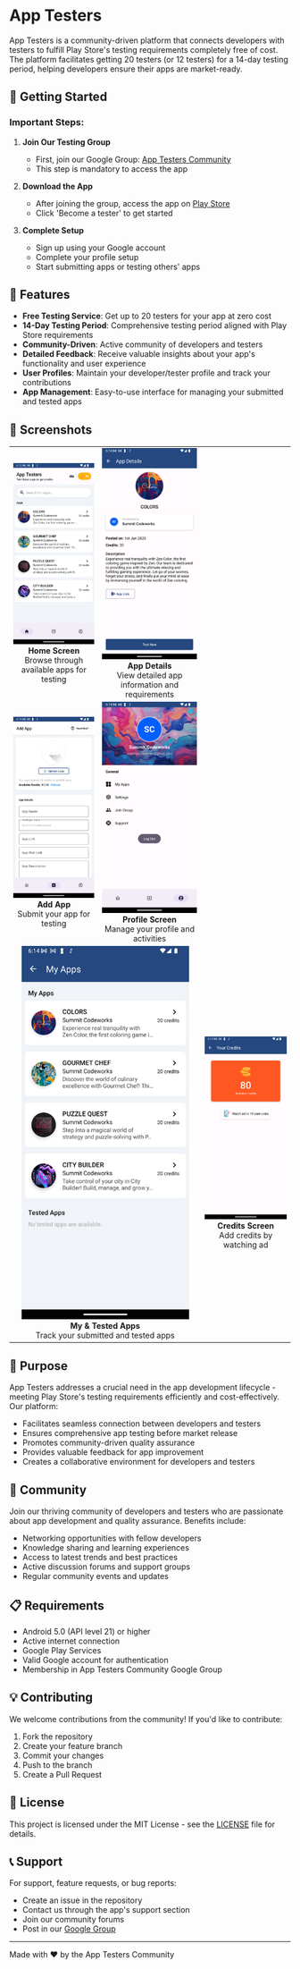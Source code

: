 # App Testers

App Testers is a community-driven platform that connects developers with testers to fulfill Play Store's testing requirements completely free of cost. The platform facilitates getting 20 testers (or 12 testers) for a 14-day testing period, helping developers ensure their apps are market-ready.

## 🚀 Getting Started

### Important Steps:

1. **Join Our Testing Group**
   - First, join our Google Group: [App Testers Community](https://groups.google.com/g/app-testers-community-summitcodeworks)
   - This step is mandatory to access the app

2. **Download the App**
   - After joining the group, access the app on [Play Store](https://play.google.com/apps/testing/com.summitcodeworks.apptesters)
   - Click 'Become a tester' to get started

3. **Complete Setup**
   - Sign up using your Google account
   - Complete your profile setup
   - Start submitting apps or testing others' apps

## 🌟 Features

- **Free Testing Service**: Get up to 20 testers for your app at zero cost
- **14-Day Testing Period**: Comprehensive testing period aligned with Play Store requirements
- **Community-Driven**: Active community of developers and testers
- **Detailed Feedback**: Receive valuable insights about your app's functionality and user experience
- **User Profiles**: Maintain your developer/tester profile and track your contributions
- **App Management**: Easy-to-use interface for managing your submitted and tested apps

## 📱 Screenshots

<table>
  <tr>
    <td align="center">
      <img src="Screenshots/Screenshot_1736901842.png" width="300"/><br/>
      <b>Home Screen</b><br/>
      Browse through available apps for testing
    </td>
    <td align="center">
      <img src="Screenshots/Screenshot_1736901846.png" width="300"/><br/>
      <b>App Details</b><br/>
      View detailed app information and requirements
    </td>
  </tr>
  <tr>
    <td align="center">
      <img src="Screenshots/Screenshot_1736901864.png" width="300"/><br/>
      <b>Add App</b><br/>
      Submit your app for testing
    </td>
    <td align="center">
      <img src="Screenshots/Screenshot_1736901867.png" width="300"/><br/>
      <b>Profile Screen</b><br/>
      Manage your profile and activities
    </td>
  </tr>
  <tr>
    <td align="center" colspan="2">
      <img src="Screenshots/Screenshot_1736901872.png" width="300"/><br/>
      <b>My & Tested Apps</b><br/>
      Track your submitted and tested apps
    </td>
    <td align="center" colspan="2">
      <img src="Screenshots/Screenshot_1736901884.png" width="300"/><br/>
      <b>Credits Screen</b><br/>
      Add credits by watching ad
    </td>
  </tr>
</table>

## 🎯 Purpose

App Testers addresses a crucial need in the app development lifecycle - meeting Play Store's testing requirements efficiently and cost-effectively. Our platform:

- Facilitates seamless connection between developers and testers
- Ensures comprehensive app testing before market release
- Promotes community-driven quality assurance
- Provides valuable feedback for app improvement
- Creates a collaborative environment for developers and testers

## 🤝 Community

Join our thriving community of developers and testers who are passionate about app development and quality assurance. Benefits include:

- Networking opportunities with fellow developers
- Knowledge sharing and learning experiences
- Access to latest trends and best practices
- Active discussion forums and support groups
- Regular community events and updates

## 📋 Requirements

- Android 5.0 (API level 21) or higher
- Active internet connection
- Google Play Services
- Valid Google account for authentication
- Membership in App Testers Community Google Group

## 💡 Contributing

We welcome contributions from the community! If you'd like to contribute:

1. Fork the repository
2. Create your feature branch
3. Commit your changes
4. Push to the branch
5. Create a Pull Request

## 📄 License

This project is licensed under the MIT License - see the [LICENSE](LICENSE) file for details.

## 📞 Support

For support, feature requests, or bug reports:
- Create an issue in the repository
- Contact us through the app's support section
- Join our community forums
- Post in our [Google Group](https://groups.google.com/g/app-testers-community-summitcodeworks)

---

Made with ❤️ by the App Testers Community
